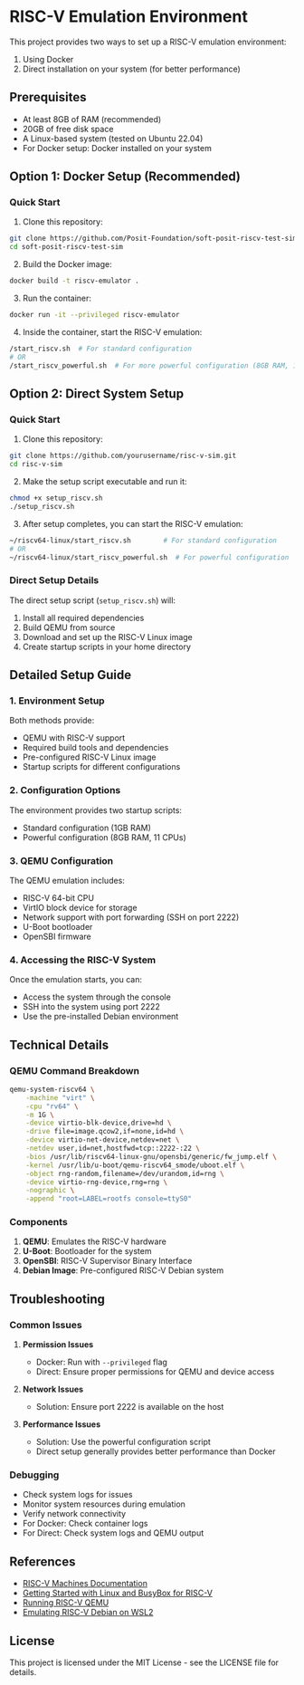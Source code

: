 # RISC-V Emulation Environment

This project provides two ways to set up a RISC-V emulation environment:

1. Using Docker
2. Direct installation on your system (for better performance)

## Prerequisites

- At least 8GB of RAM (recommended)
- 20GB of free disk space
- A Linux-based system (tested on Ubuntu 22.04)
- For Docker setup: Docker installed on your system

## Option 1: Docker Setup (Recommended)

### Quick Start

1. Clone this repository:

```bash
git clone https://github.com/Posit-Foundation/soft-posit-riscv-test-sim
cd soft-posit-riscv-test-sim
```

2. Build the Docker image:

```bash
docker build -t riscv-emulator .
```

3. Run the container:

```bash
docker run -it --privileged riscv-emulator
```

4. Inside the container, start the RISC-V emulation:

```bash
/start_riscv.sh  # For standard configuration
# OR
/start_riscv_powerful.sh  # For more powerful configuration (8GB RAM, 11 CPUs)
```

## Option 2: Direct System Setup

### Quick Start

1. Clone this repository:

```bash
git clone https://github.com/yourusername/risc-v-sim.git
cd risc-v-sim
```

2. Make the setup script executable and run it:

```bash
chmod +x setup_riscv.sh
./setup_riscv.sh
```

3. After setup completes, you can start the RISC-V emulation:

```bash
~/riscv64-linux/start_riscv.sh        # For standard configuration
# OR
~/riscv64-linux/start_riscv_powerful.sh  # For powerful configuration
```

### Direct Setup Details

The direct setup script (`setup_riscv.sh`) will:

1. Install all required dependencies
2. Build QEMU from source
3. Download and set up the RISC-V Linux image
4. Create startup scripts in your home directory

## Detailed Setup Guide

### 1. Environment Setup

Both methods provide:

- QEMU with RISC-V support
- Required build tools and dependencies
- Pre-configured RISC-V Linux image
- Startup scripts for different configurations

### 2. Configuration Options

The environment provides two startup scripts:

- Standard configuration (1GB RAM)
- Powerful configuration (8GB RAM, 11 CPUs)

### 3. QEMU Configuration

The QEMU emulation includes:

- RISC-V 64-bit CPU
- VirtIO block device for storage
- Network support with port forwarding (SSH on port 2222)
- U-Boot bootloader
- OpenSBI firmware

### 4. Accessing the RISC-V System

Once the emulation starts, you can:

- Access the system through the console
- SSH into the system using port 2222
- Use the pre-installed Debian environment

## Technical Details

### QEMU Command Breakdown

```bash
qemu-system-riscv64 \
    -machine "virt" \
    -cpu "rv64" \
    -m 1G \
    -device virtio-blk-device,drive=hd \
    -drive file=image.qcow2,if=none,id=hd \
    -device virtio-net-device,netdev=net \
    -netdev user,id=net,hostfwd=tcp::2222-:22 \
    -bios /usr/lib/riscv64-linux-gnu/opensbi/generic/fw_jump.elf \
    -kernel /usr/lib/u-boot/qemu-riscv64_smode/uboot.elf \
    -object rng-random,filename=/dev/urandom,id=rng \
    -device virtio-rng-device,rng=rng \
    -nographic \
    -append "root=LABEL=rootfs console=ttyS0"
```

### Components

1. **QEMU**: Emulates the RISC-V hardware
2. **U-Boot**: Bootloader for the system
3. **OpenSBI**: RISC-V Supervisor Binary Interface
4. **Debian Image**: Pre-configured RISC-V Debian system

## Troubleshooting

### Common Issues

1. **Permission Issues**
   - Docker: Run with `--privileged` flag
   - Direct: Ensure proper permissions for QEMU and device access

2. **Network Issues**
   - Solution: Ensure port 2222 is available on the host

3. **Performance Issues**
   - Solution: Use the powerful configuration script
   - Direct setup generally provides better performance than Docker

### Debugging

- Check system logs for issues
- Monitor system resources during emulation
- Verify network connectivity
- For Docker: Check container logs
- For Direct: Check system logs and QEMU output

## References

- [RISC-V Machines Documentation](https://risc-v-machines.readthedocs.io/en/latest/linux/simple/)
- [Getting Started with Linux and BusyBox for RISC-V](https://viktor-prutyanov.github.io/2023/02/11/Getting-started-with-Linux-and-BusyBox-for-RISC-V-on-QEMU.html)
- [Running RISC-V QEMU](https://jborza.com/post/2021-04-03-running-riscv-qemu/)
- [Emulating RISC-V Debian on WSL2](https://blog.davidburela.com/2020/11/15/emulating-risc-v-debian-on-wsl2/)

## License

This project is licensed under the MIT License - see the LICENSE file for details.
